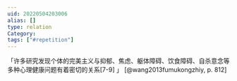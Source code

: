```yaml
---
uid: 20220504203006
alias: []
type: relation
Category: 
tags: ["#repetition"]
---
```


「许多研究发现个体的完美主义与抑郁、焦虑、躯体障碍、饮食障碍、自杀意念等多种心理健康问题有着密切的关系[7-9] 」 [@wang2013fumukongzhiy, p. 812]
